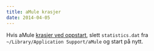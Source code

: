 ```yaml
---
title: aMule krasjer
date: 2014-04-05
---
```


Hvis aMule [krasjer ved oppstart](http://amule.forumer.com/amule-crashed-and-now-stubbornly-refuses-to-start-t2218065.html#p19962348), slett `statistics.dat` fra `~/Library/Application Support/aMule` og start på nytt.
